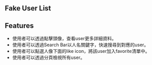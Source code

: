 ## Fake User List
## Features
- 使用者可以透過點擊頭像，查看user更多詳細資料。
- 使用者可以透過Search Bar以人名關鍵字，快速搜尋到對應的user。
- 使用者可以點選人像下面的like icon，將該user加入favorite清單中。
- 使用者可以透過分頁檢視所有user。

